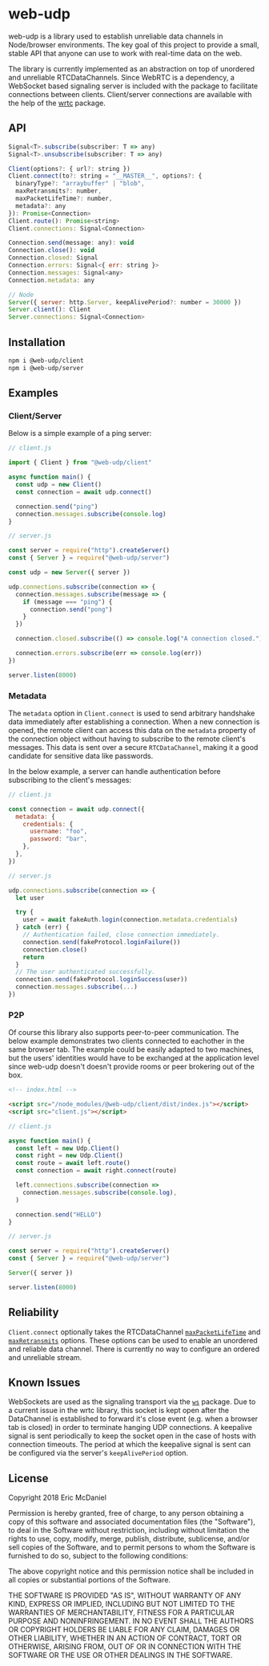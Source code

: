 # web-udp

web-udp is a library used to establish unreliable data channels in Node/browser environments. The key goal of this project to provide a small, stable API that anyone can use to work with real-time data on the web.

The library is currently implemented as an abstraction on top of unordered and unreliable RTCDataChannels. Since WebRTC is a dependency, a WebSocket based signaling server is included with the package to facilitate connections between clients. Client/server connections are available with the help of the [wrtc](https://www.npmjs.com/package/wrtc) package.

## API

```js
Signal<T>.subscribe(subscriber: T => any)
Signal<T>.unsubscribe(subscriber: T => any)

Client(options?: { url?: string })
Client.connect(to?: string = "__MASTER__", options?: {
  binaryType?: "arraybuffer" | "blob",
  maxRetransmits?: number,
  maxPacketLifeTime?: number,
  metadata?: any
}): Promise<Connection>
Client.route(): Promise<string>
Client.connections: Signal<Connection>

Connection.send(message: any): void
Connection.close(): void
Connection.closed: Signal
Connection.errors: Signal<{ err: string }>
Connection.messages: Signal<any>
Connection.metadata: any

// Node
Server({ server: http.Server, keepAlivePeriod?: number = 30000 })
Server.client(): Client
Server.connections: Signal<Connection>
```

## Installation

```sh
npm i @web-udp/client
npm i @web-udp/server
```

## Examples

### Client/Server

Below is a simple example of a ping server:

```js
// client.js

import { Client } from "@web-udp/client"

async function main() {
  const udp = new Client()
  const connection = await udp.connect()

  connection.send("ping")
  connection.messages.subscribe(console.log)
}
```

```js
// server.js

const server = require("http").createServer()
const { Server } = require("@web-udp/server")

const udp = new Server({ server })

udp.connections.subscribe(connection => {
  connection.messages.subscribe(message => {
    if (message === "ping") {
      connection.send("pong")
    }
  })

  connection.closed.subscribe(() => console.log("A connection closed."))

  connection.errors.subscribe(err => console.log(err))
})

server.listen(8000)
```

### Metadata

The `metadata` option in `Client.connect` is used to send arbitrary handshake data immediately after establishing a connection. When a new connection is opened, the remote client can access this data on the `metadata` property of the connection object without having to subscribe to the remote client's messages. This data is sent over a secure `RTCDataChannel`, making it a good candidate for sensitive data like passwords.

In the below example, a server can handle authentication before subscribing to the client's messages:

```js
// client.js

const connection = await udp.connect({
  metadata: {
    credentials: {
      username: "foo",
      password: "bar",
    },
  },
})
```

```js
// server.js

udp.connections.subscribe(connection => {
  let user

  try {
    user = await fakeAuth.login(connection.metadata.credentials)
  } catch (err) {
    // Authentication failed, close connection immediately.
    connection.send(fakeProtocol.loginFailure())
    connection.close()
    return
  }
  // The user authenticated successfully.
  connection.send(fakeProtocol.loginSuccess(user))
  connection.messages.subscribe(...)
})
```

### P2P

Of course this library also supports peer-to-peer communication. The below example demonstrates two clients connected to eachother in the same browser tab. The example could be easily adapted to two machines, but the users' identities would have to be exchanged at the application level since web-udp doesn't doesn't provide rooms or peer brokering out of the box.

```html
<!-- index.html -->

<script src="/node_modules/@web-udp/client/dist/index.js"></script>
<script src="client.js"></script>
```

```js
// client.js

async function main() {
  const left = new Udp.Client()
  const right = new Udp.Client()
  const route = await left.route()
  const connection = await right.connect(route)

  left.connections.subscribe(connection =>
    connection.messages.subscribe(console.log),
  )

  connection.send("HELLO")
}
```

```js
// server.js

const server = require("http").createServer()
const { Server } = require("@web-udp/server")

Server({ server })

server.listen(8000)
```

## Reliability

`Client.connect` optionally takes the RTCDataChannel [`maxPacketLifeTime`](https://developer.mozilla.org/en-US/docs/Web/API/RTCDataChannel/maxPacketLifeTime) and [`maxRetransmits`](https://developer.mozilla.org/en-US/docs/Web/API/RTCDataChannel/maxRetransmits) options. These options can be used to enable an unordered and reliable data channel. There is currently no way to configure an ordered and unreliable stream.

## Known Issues

WebSockets are used as the signaling transport via the [`ws`](https://www.npmjs.com/package/ws) package. Due to a current issue in the wrtc library, this socket is kept open after the DataChannel is established to forward it's close event (e.g. when a browser tab is closed) in order to terminate hanging UDP connections. A keepalive signal is sent periodically to keep the socket open in the case of hosts with connection timeouts. The period at which the keepalive signal is sent can be configured via the server's `keepAlivePeriod` option.

## License

Copyright 2018 Eric McDaniel

Permission is hereby granted, free of charge, to any person obtaining a copy of this software and associated documentation files (the "Software"), to deal in the Software without restriction, including without limitation the rights to use, copy, modify, merge, publish, distribute, sublicense, and/or sell copies of the Software, and to permit persons to whom the Software is furnished to do so, subject to the following conditions:

The above copyright notice and this permission notice shall be included in all copies or substantial portions of the Software.

THE SOFTWARE IS PROVIDED "AS IS", WITHOUT WARRANTY OF ANY KIND, EXPRESS OR IMPLIED, INCLUDING BUT NOT LIMITED TO THE WARRANTIES OF MERCHANTABILITY, FITNESS FOR A PARTICULAR PURPOSE AND NONINFRINGEMENT. IN NO EVENT SHALL THE AUTHORS OR COPYRIGHT HOLDERS BE LIABLE FOR ANY CLAIM, DAMAGES OR OTHER LIABILITY, WHETHER IN AN ACTION OF CONTRACT, TORT OR OTHERWISE, ARISING FROM, OUT OF OR IN CONNECTION WITH THE SOFTWARE OR THE USE OR OTHER DEALINGS IN THE SOFTWARE.
